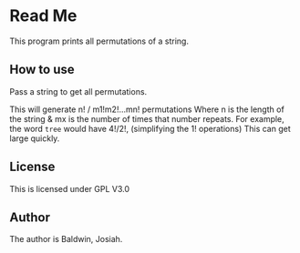 # Read Me
This program prints all permutations of a string.
## How to use
Pass a string to get all permutations.

This will generate n! / m1!m2!...mn! permutations
Where n is the length of the string & mx is the number of times that number repeats.
For example, the word `tree` would have 4!/2!, (simplifying the 1! operations)
This can get large quickly.

## License
This is licensed under GPL V3.0

## Author
The author is Baldwin, Josiah.
